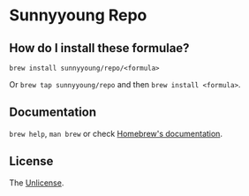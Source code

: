# Sunnyyoung Repo

## How do I install these formulae?

`brew install sunnyyoung/repo/<formula>`

Or `brew tap sunnyyoung/repo` and then `brew install <formula>`.

## Documentation

`brew help`, `man brew` or check [Homebrew's documentation](https://docs.brew.sh).

## License

The [Unlicense](LICENSE).
